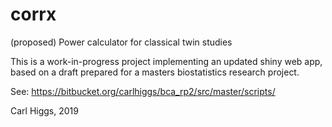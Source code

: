 # corrx
(proposed) Power calculator for classical twin studies

This is a work-in-progress project implementing an updated shiny web app, based on a draft prepared for a masters biostatistics research project.  

See: https://bitbucket.org/carlhiggs/bca_rp2/src/master/scripts/

Carl Higgs, 2019
